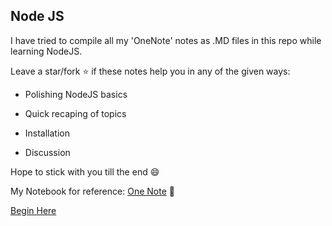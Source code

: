 ## Node JS ##

I have tried to compile all my 'OneNote' notes as .MD files in this repo while learning NodeJS.

Leave a star/fork :star: if these notes help you in any of the given ways:

- Polishing NodeJS basics

- Quick recaping of topics

- Installation

- Discussion

Hope to stick with you till the end    :smile:



My Notebook for reference: [One Note](https://1drv.ms/u/s!Aq0KkXGZGp9SiCcUpWy_LX6pDZ-X?e=NtyIr2) :notebook:

[Begin Here](https://github.com/kanitmann/Learn_With_Me/blob/master/node.js/What%20is%20NodeJS.MD)